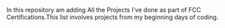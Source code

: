 In this repository am adding All the Projects I've done as part of FCC Certifications.This list involves projects from my beginning days of coding.
